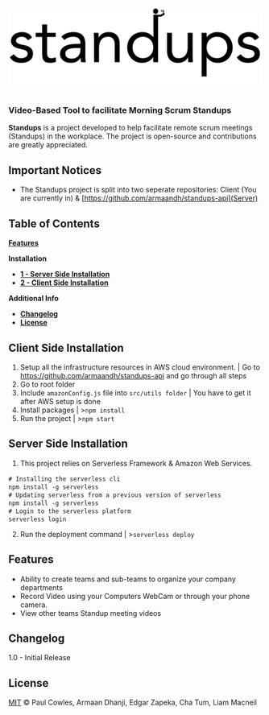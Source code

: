 <h1 align="center">
  <img src="logo.png" alt="Logo" />
</h1>
<h2 align="center">
  <h3>Video-Based Tool to facilitate Morning Scrum Standups</h3>
</h2>

**Standups** is a project developed to help facilitate remote scrum meetings (Standups) in the workplace. The project is open-source and contributions are greatly appreciated.  

## Important Notices
* The Standups project is split into two seperate repositories: Client (You are currently in) & [https://github.com/armaandh/standups-api](Server)


## Table of Contents

[**Features**](#features)

**Installation**
  * [**1 - Server Side Installation**](#server-side-installation)
  * [**2 - Client Side Installation**](#client-side-installation)
  

**Additional Info**
  * [**Changelog**](#changelog)
  * [**License**](#license)

## Client Side Installation

1. Setup all the infrastructure resources in AWS cloud environment. | Go to https://github.com/armaandh/standups-api and go through all steps
2. Go to root folder
3. Include `amazonConfig.js` file into `src/utils folder` | You have to get it after AWS setup is done
4. Install packages | >`npm install`
5. Run the project | >`npm start`


## Server Side Installation

1. This project relies on Serverless Framework & Amazon Web Services.
```
# Installing the serverless cli
npm install -g serverless
# Updating serverless from a previous version of serverless
npm install -g serverless
# Login to the serverless platform
serverless login
```
2. Run the deployment command | >`serverless deploy`


## Features
* Ability to create teams and sub-teams to organize your company departments
* Record Video using your Computers WebCam or through your phone camera. 
* View other teams Standup meeting videos


## Changelog

1.0 - Initial Release

## License

[MIT](LICENSE) © Paul Cowles, Armaan Dhanji, Edgar Zapeka, Cha Tum, Liam Macneil
